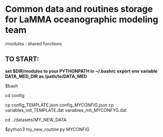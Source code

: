 # Common data and routines storage for LaMMA oceanographic modeling team

/modules : shared functions


## TO START:

**set $DIR/modules to your PYTHONPATH in ~/.bashrc**
**export env variable DATA_MED_DIR as /path/to/DATA_MED**

$bash

cd config

cp config_TEMPLATE.json config_MYCONFIG.json
cp variables_mit_TEMPLATE.dat variables_mit_MYCONFYG.dat

cd ../datasets/MY_NEW_DATA

$python3 my_new_routine.py MYCONFIG
